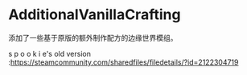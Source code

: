 # AdditionalVanillaCrafting
添加了一些基于原版的额外制作配方的边缘世界模组。

s p o o k i e's old version :https://steamcommunity.com/sharedfiles/filedetails/?id=2122304719
